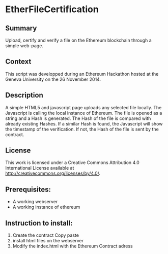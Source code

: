 # EtherFileCertification

## Summary

Upload, certify and verify a file on the Ethereum blockchain through a simple web-page.


## Context
This script was developped during an Ethereum Hackathon hosted at the Geneva University on the 26 November 2014.

## Description
A simple HTML5 and javascript page uploads any selected file locally. The Javascript is calling the local instance of Ethereum. The file is opened as a string and a Hash is generated. The Hash of the file is compared with already existing Hashes. If a similar Hash is found, the Javascript will show the timestamp of the verification. If not, the Hash of the file is sent by the contract.

## License
This work is licensed under a Creative Commons Attribution 4.0 International License available at http://creativecommons.org/licenses/by/4.0/.

## Prerequisites:

- A working webserver
- A working instance of ethereum

## Instruction to install:

1. Create the contract
Copy paste 
2. install html files on the webserver
3. Modify the index.html with the Ethereum Contract adress
